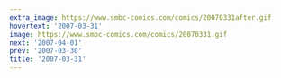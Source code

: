 ```yaml
---
extra_image: https://www.smbc-comics.com/comics/20070331after.gif
hovertext: '2007-03-31'
image: https://www.smbc-comics.com/comics/20070331.gif
next: '2007-04-01'
prev: '2007-03-30'
title: '2007-03-31'
---
```

